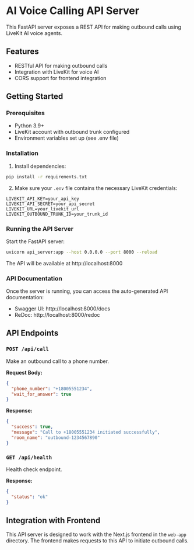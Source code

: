 # AI Voice Calling API Server

This FastAPI server exposes a REST API for making outbound calls using LiveKit AI voice agents.

## Features

- RESTful API for making outbound calls
- Integration with LiveKit for voice AI
- CORS support for frontend integration

## Getting Started

### Prerequisites

- Python 3.9+
- LiveKit account with outbound trunk configured
- Environment variables set up (see .env file)

### Installation

1. Install dependencies:

```bash
pip install -r requirements.txt
```

2. Make sure your `.env` file contains the necessary LiveKit credentials:

```
LIVEKIT_API_KEY=your_api_key
LIVEKIT_API_SECRET=your_api_secret
LIVEKIT_URL=your_livekit_url
LIVEKIT_OUTBOUND_TRUNK_ID=your_trunk_id
```

### Running the API Server

Start the FastAPI server:

```bash
uvicorn api_server:app --host 0.0.0.0 --port 8000 --reload
```

The API will be available at http://localhost:8000

### API Documentation

Once the server is running, you can access the auto-generated API documentation:

- Swagger UI: http://localhost:8000/docs
- ReDoc: http://localhost:8000/redoc

## API Endpoints

### `POST /api/call`

Make an outbound call to a phone number.

**Request Body:**

```json
{
  "phone_number": "+18005551234",
  "wait_for_answer": true
}
```

**Response:**

```json
{
  "success": true,
  "message": "Call to +18005551234 initiated successfully",
  "room_name": "outbound-1234567890"
}
```

### `GET /api/health`

Health check endpoint.

**Response:**

```json
{
  "status": "ok"
}
```

## Integration with Frontend

This API server is designed to work with the Next.js frontend in the `web-app` directory. The frontend makes requests to this API to initiate outbound calls.
